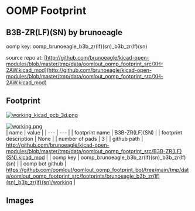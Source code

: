 # OOMP Footprint  
## B3B-ZR(LF)(SN)  by brunoeagle  
  
oomp key: oomp_brunoeagle_b3b_zr(lf)(sn)_b3b_zr(lf)(sn)  
  
source repo at: [http://github.com/brunoeagle/kicad-open-modules/blob/master/tmp/data/oomlout_oomp_footprint_src/XH-2AW.kicad_mod](http://github.com/brunoeagle/kicad-open-modules/blob/master/tmp/data/oomlout_oomp_footprint_src/XH-2AW.kicad_mod)  
## Footprint  
  
[![working_kicad_pcb_3d.png](working_kicad_pcb_3d_600.png)](working_kicad_pcb_3d.png)  
  
[![working.png](working_600.png)](working.png)  
| name | value | 
| --- | --- | 
| footprint name | B3B-ZR(LF)(SN) | 
| footprint description | None | 
| number of pads | 3 | 
| github path | http://github.com/brunoeagle/kicad-open-modules/blob/master/tmp/data/oomlout_oomp_footprint_src/B3B-ZR(LF)(SN).kicad_mod | 
| oomp key | oomp_brunoeagle_b3b_zr(lf)(sn)_b3b_zr(lf)(sn) | 
| oomp bot github | https://github.com/oomlout/oomlout_oomp_footprint_bot/tree/main/tmp/data/oomlout_oomp_footprint_src/footprints/brunoeagle_b3b_zr(lf)(sn)_b3b_zr(lf)(sn)/working | 
## Images  
